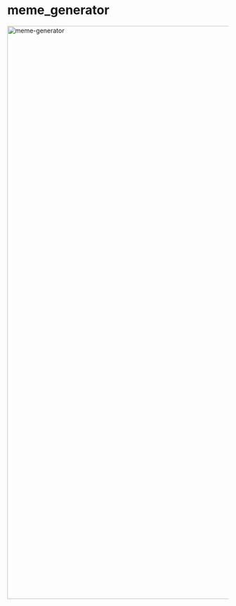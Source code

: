 # meme_generator

<img width="1303" alt="meme-generator" src="https://user-images.githubusercontent.com/82916926/233756583-caca520a-9945-4eee-bd3f-be573a0bd38b.png">
